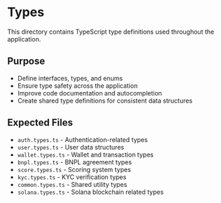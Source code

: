 # Types

This directory contains TypeScript type definitions used throughout the application.

## Purpose
- Define interfaces, types, and enums
- Ensure type safety across the application
- Improve code documentation and autocompletion
- Create shared type definitions for consistent data structures

## Expected Files
- `auth.types.ts` - Authentication-related types
- `user.types.ts` - User data structures
- `wallet.types.ts` - Wallet and transaction types
- `bnpl.types.ts` - BNPL agreement types
- `score.types.ts` - Scoring system types
- `kyc.types.ts` - KYC verification types
- `common.types.ts` - Shared utility types
- `solana.types.ts` - Solana blockchain related types 